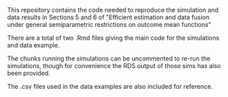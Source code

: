 This repository contains the code needed to reproduce the simulation and data results in Sections 5 and 6 of "Efficient estimation and data fusion under general semiparametric restrictions on outcome mean functions"

There are a total of two .Rmd files giving the main code for the simulations and data example.

The chunks running the simulations can be uncommented to re-run the simulations, though for convenience the RDS output of those sims has also been provided.

The .csv files used in the data examples are also included for reference.

